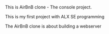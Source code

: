 This is AirBnB clone - The console project.

This is my first project with ALX SE programming

The AirBnB clone is about building a webserver
